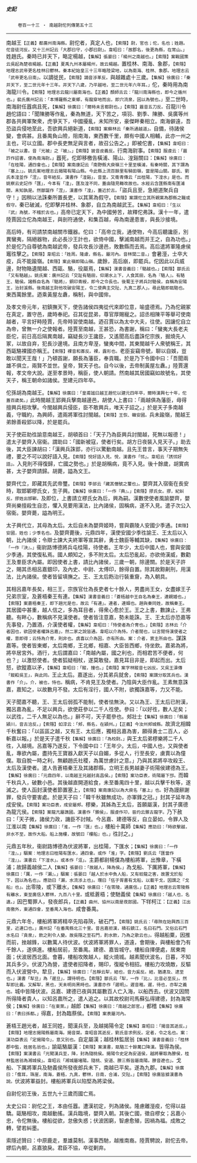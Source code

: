 

##### 史記
　　 `卷百一十三 ‧ 南越尉佗列傳第五十三`

* * *

南越王`【正義】都廣州南海縣。`尉佗者，真定人也，`【索隱】尉，官也；佗，名也；姓趙。佗音徒河反。又十三州記云「大郡曰守，小郡曰尉」。韋昭曰：「故郡名，後更為縣，在常山。」`姓趙氏。秦時已并天下，略定楊越，`【集解】張晏曰：「楊州之南越也。」【索隱】案戰國策云吳起為楚收楊越。【正義】夏禹九州本屬楊州，故云楊越。`置桂林、南海、象郡，`【索隱】地理志武帝更名桂林曰鬱林。秦本紀始皇三十三年略陸梁地，以為南海、桂林、象郡。地理志云「武帝更名日南」。`以謫徙民，`【索隱】謫音涉革反。`與越雜處十三歲。`【集解】徐廣曰：「秦并天下，至二世元年十三年。并天下八歲，乃平越地，至二世元年六年耳。」`佗，秦時用為南海龍川令。`【索隱】地理志云龍川屬南海也。【正義】顏師古云：「龍川南海縣也，即今之循州也。」裴氏廣州記云：「本博羅縣之東鄉，有龍穿地而出，即穴流泉，因以為號也。」`至二世時，南海尉任囂病且死，`【集解】徐廣曰：「爾時未言都尉也。」【索隱】囂音五刀反。`召龍川令趙佗語曰：「聞陳勝等作亂，秦為無道，天下苦之，項羽、劉季、陳勝、吳廣等州郡各共興軍聚衆，虎爭天下，中國擾亂，未知所安，豪傑畔秦相立。南海僻遠，吾恐盜兵侵地至此，吾欲興兵絕新道，`【索隱】案蘇林云「秦所通越道」。`自備，待諸侯變，會病甚。且番禺負山險，阻南海，東西數千里，頗有中國人相輔，此亦一州之主也，可以立國。郡中長吏無足與言者，故召公告之。」即被佗書，`【集解】韋昭曰：「被之以書。音『光被』之『被』。」【索隱】披音皮義反。`行南海尉事。`【索隱】服虔云：「囂詐作詔書，使為南海尉。」`囂死，佗即移檄告橫浦、陽山、湟谿關曰：`【集解】徐廣曰：「在桂陽，通四會也。」【索隱】案南康記云「南野縣大庾嶺三十里至橫浦，有秦時關，其下謂為『塞上』」。姚氏案地理志云揭陽有陽山縣。今此縣上流百餘里有騎田嶺，當是陽山關。鄒氏、劉氏本湟並作「涅」，音年結反。漢書作「湟谿」，音皇。又衞青傳云「出桂陽，下湟水」是也。而姚察云史記作「匯」，今本有「湟」，匯及湟不同，蓋由隨見輙改故也。水經云含匯縣南有匯浦關，未知孰是。然鄒誕作「涅」，漢書作「湟」，蓋近於古。`「盜兵且至，急絕道聚兵自守！」因稍以法誅秦所置長吏，以其黨為假守。`【索隱】案謂佗立其所親黨為郡縣之職或假守。`秦已破滅，佗即擊并桂林、象郡，自立為南越武王。`【集解】韋昭曰：「生以『武』為號，不稽於古也。」`高帝已定天下，為中國勞苦，故釋佗弗誅。漢十一年，遣陸賈因立佗為南越王，與剖符通使，和集百越，毋為南邊患害，與長沙接境。

高后時，有司請禁南越關市鐵器。佗曰：「高帝立我，通使物，今高后聽讒臣，別異蠻夷，隔絕器物，此必長沙王計也，欲倚中國，擊滅南越而并王之，自為功也。」於是佗乃自尊號為南越武帝，發兵攻長沙邊邑，敗數縣而去焉。高后遣將軍隆慮侯竈徃擊之。`【索隱】韋昭云：「姓周。隆慮，縣名，屬河內。音林閭二音。」`會暑溼，士卒大疫，兵不能踰嶺。`【索隱】案此嶺即陽山嶺。`歲餘，高后崩，即罷兵。佗因此以兵威邊，財物賂遺閩越、西甌、駱，役屬焉，`【集解】漢書音義曰：「駱越也。」【索隱】鄒氏云「又有駱越」。姚氏案：廣州記云「交趾有駱田，仰潮水上下，人食其田，名為『駱人』。有駱王、駱侯。諸縣自名為『駱將』，銅印青綬，即今之令長也。後蜀王子將兵討駱侯，自稱為安陽王，治封溪縣。後南越王尉他攻破安陽王，令二使典主交阯、九真二郡人」。尋此駱即甌駱也。`東西萬餘里。迺乘黃屋左纛，稱制，與中國侔。

及孝文帝元年，初鎮撫天下，使告諸侯四夷從代來即位意，喻盛德焉。乃為佗親冢在真定，置守邑，歲時奉祀。召其從昆弟，尊官厚賜寵之。詔丞相陳平等舉可使南越者，平言好畤陸賈，先帝時習使南越。迺召賈以為太中大夫，往使。因讓佗自立為帝，曾無一介之使報者。陸賈至南越，王甚恐，為書謝，稱曰：「蠻夷大長老夫臣佗，前日高后隔異南越，竊疑長沙王讒臣，又遙聞高后盡誅佗宗族，掘燒先人冢，以故自弃，犯長沙邊境。且南方卑溼，蠻夷中間，其東閩越千人衆號稱王，其西甌駱裸國亦稱王。`【索隱】裸音和寡反。裸，露形也。`老臣妄竊帝號，聊以自娛，豈敢以聞天王哉！」乃頓首謝，願長為藩臣，奉貢職。於是乃下令國中曰：「吾聞兩雄不俱立，兩賢不並世。皇帝，賢天子也。自今以後，去帝制黃屋左纛。」陸賈還報，孝文帝大說。遂至孝景時，稱臣，使人朝請。然南越其居國竊如故號名，其使天子，稱王朝命如諸侯。至建元四年卒。

佗孫胡為南越王。`【集解】徐廣曰：「皇甫謐曰越王趙佗以建元四年卒，爾時漢興七十年，佗蓋百歲矣。」`此時閩越王郢興兵擊南越邊邑，胡使人上書曰：「兩越俱為藩臣，毋得擅興兵相攻擊。今閩越興兵侵臣，臣不敢興兵，唯天子詔之。」於是天子多南越義，守職約，為興師，遣兩將軍徃討閩越。`【索隱】王恢、韓安國。`兵未踰嶺，閩越王弟餘善殺郢以降，於是罷兵。

天子使莊助徃諭意南越王，胡頓首曰：「天子乃為臣興兵討閩越，死無以報德！」遣太子嬰齊入宿衞。謂助曰：「國新被寇，使者行矣。胡方日夜裝入見天子。」助去後，其大臣諫胡曰：「漢興兵誅郢，亦行以驚動南越。且先王昔言，事天子期無失禮，要之不可以說好語入見。`【索隱】悅好語入見。悅，漢書作「怵」。韋昭云「誘怵好語」。`入見則不得復歸，亡國之勢也。」於是胡稱病，竟不入見。後十餘歲，胡實病甚，太子嬰齊請歸。胡薨，謚為文王。

嬰齊代立，即藏其先武帝璽。`【索隱】李郃云「藏其僭號之璽也」。`嬰齊其入宿衞在長安時，取邯鄲樛氏女，生子興。`【集解】徐廣曰：「一作『典』。」【索隱】摎氏女。摎，紀虯反。摎姓出邯鄲。`及即位，上書請立樛氏女為后，興為嗣。漢數使使者風諭嬰齊，嬰齊尚樂擅殺生自恣，懼入見要用漢法，比內諸侯，固稱病，遂不入見。遣子次公入宿衞。嬰齊薨，謚為明王。

太子興代立，其母為太后。太后自未為嬰齊姬時，嘗與霸陵人安國少季通。`【索隱】安國，姓也；少季名也。`及嬰齊薨後，元鼎四年，漢使安國少季徃諭王、王太后以入朝，比內諸侯；令辯士諫大夫終軍等宣其辭，勇士魏臣等輔其缺，`【集解】徐廣曰：「一作『決』。」`衞尉路博德將兵屯桂陽，待使者。王年少，太后中國人也，嘗與安國少季通，其使復私焉。國人頗知之，多不附太后。太后恐亂起，亦欲倚漢威，數勸王及羣臣求內屬。即因使者上書，請比內諸侯，三歲一朝，除邊關。於是天子許之，賜其丞相呂嘉銀印，及內史、中尉、太傅印，餘得自置。除其故黥劓刑，用漢法，比內諸侯。使者皆留填撫之。王、王太后飭治行裝重齎，為入朝具。

其相呂嘉年長矣，相三王，宗族官仕為長吏者七十餘人，男盡尚王女，女盡嫁王子兄弟宗室，及蒼梧秦王有連。`【集解】漢書音義曰：「蒼梧越中王自名為秦王，連親婚也。」【索隱】案蒼梧秦王，即下趙光是也，故云「有連」。連者，連姻也。趙與秦同姓，故稱秦王。`其居國中甚重，越人信之，多為耳目者，得衆心愈於王。王之上書，數諫止，王弗聽。有畔心，數稱病不見漢使者。使者皆注意嘉，勢未能誅。王、王太后亦恐嘉等先事發，乃置酒，介漢使者權，`【集解】韋昭曰：「恃使者為介冑也。」【索隱】志林云「介者因也，欲因使者權誅呂嘉」，然二家之說皆通。韋昭以介為恃。介者閒也，以言閒恃漢使者之權，意即得；云恃為介冑，則非也。虞喜以介為因，亦有所由。案：介者，賔主所由也。`謀誅嘉等。使者皆東鄉，太后南鄉，王北鄉，相嘉、大臣皆西鄉，侍坐飲。嘉弟為將，將卒居宮外。酒行，太后謂嘉曰：「南越內屬，國之利也，而相君苦不便者，何也？」以激怒使者。使者狐疑相杖，遂莫敢發。嘉見耳目非是，即起而出。太后怒，欲鏦嘉以矛，`【集解】韋昭曰：「鏦，撞也。」【索隱】案字林鏦音七凶反。又吳王濞傳「鏦殺吳王」，與此同。`王止太后。嘉遂出，分其弟兵就舍，`【索隱】案謂分取其兵也。漢書作「介」。介，被也，恃也。`稱病，不肯見王及使者。乃陰與大臣作亂。王素無意誅嘉，嘉知之，以故數月不發。太后有淫行，國人不附，欲獨誅嘉等，力又不能。

天子聞嘉不聽，王、王太后弱孤不能制，使者怯無決。又以為王、王太后已附漢，獨呂嘉為亂，不足以興兵，欲使莊參以二千人徃使。參曰：「以好徃，數人足矣；以武徃，二千人無足以為也。」辭不可，天子罷參也。郟壯士`【集解】徐廣曰：「縣屬潁川，音古洽反。」【索隱】如淳云：「郟，縣名，在潁州。」【正義】今汝州郟城縣。`故濟北相韓千秋奮曰：「以區區之越，又有王、太后應，獨相呂嘉為害，願得勇士二百人，必斬嘉以報。」於是天子遣千秋`【集解】徐廣曰：「為校尉。」`與王太后弟樛樂將二千人徃，入越境。呂嘉等乃遂反，下令國中曰：「王年少。太后，中國人也，又與使者亂，專欲內屬，盡持先王寶器入獻天子以自媚，多從人，行至長安，虜賣以為僮僕。取自脫一時之利，無顧趙氏社稷，為萬世慮計之意。」乃與其弟將卒攻殺王、太后及漢使者。遣人告蒼梧秦王及其諸郡縣，立明王長男越妻子術陽侯建德為王。`【集解】徐廣曰：「元鼎四年，以南越王兄越封高昌侯。」【索隱】案功臣表，術陽屬下邳。`而韓千秋兵入，破數小邑。其後越直開道給食，未至番禺四十里，越以兵擊千秋等，遂滅之。使人函封漢使者節置塞上，`【索隱】案南康記以為大庾名「塞上」也。`好為謾辭謝罪，發兵守要害處。於是天子曰：「韓千秋雖無成功，亦軍鋒之冠。」封其子延年為成安侯。`【索隱】案功臣表，成安屬郟。`樛樂，其姊為王太后，首願屬漢，封其子廣德為龍亢侯。`【索隱】案龍亢屬譙國。漢書作「龒侯」，服虔作卭，晉灼云龒古龍字。`乃下赦曰：「天子微，諸侯力政，譏臣不討賊。今呂嘉、建德等反，自立晏如，令罪人及江淮以南`【集解】徐廣曰：「淮，一作『匯』也。」`樓船十萬師`【集解】應劭曰：「時欲擊越，非水不至，故作大船。船上施樓，故號曰『樓船』也。」`徃討之。」

元鼎五年秋，衞尉路博德為伏波將軍，出桂陽，下匯水；`【集解】徐廣曰：「一作『湟』。」駰案︰地理志曰桂陽有匯水，通四會。或作「淮」字。【索隱】劉氏云「匯當作『湟』」。漢書云「下湟水」。或本作「洭」。`主爵都尉楊僕為樓船將軍，出豫章，下橫浦；故歸義越侯二人`【集解】張晏曰：「故越人，降為侯。」`為戈船、下厲將軍，`【集解】徐廣曰：「厲，一作『瀨』。」駰案：張晏曰「越人於水中負人船，又有蛟龍之害，故置戈於船下，因以為名也」。應劭曰「瀨，水流涉上也」。瓚曰「伍子胥書有戈船，以載干戈，因謂之『戈船』也」。`出零陵，或下離水，`【集解】徐廣曰：「在零陵，通廣信。」【正義】地理志云零陵縣有離水，東至廣信入鬱林，九百八十里。`或柢蒼梧；使馳義侯`【集解】徐廣曰：「越人也，名遺。」`因巴蜀罪人，發夜郎兵，`【正義】曲州、協州以南是夜郎國。`下䍧柯江：`【正義】江出南徼外，東通四會，至番禺入海也。`咸會番禺。

元鼎六年冬，樓船將軍將精卒先陷尋陝，破石門，`【索隱】姚氏云：「尋陝在始興西三百里，近連口也。」廣州記「在番禺縣北三十里。昔呂嘉拒漢，積石鎮江，名曰石門。又俗云石門水名曰『貪泉』，飲之則令人變。故吳隱之至石門，酌水飲，乃為之歌云也」。`得越船粟，因推而前，挫越鋒，以數萬人待伏波。伏波將軍將罪人，道遠，會期後，與樓船會乃有千餘人，遂俱進。樓船居前，至番禺。建德、嘉皆城守。樓船自擇便處，居東南面；伏波居西北面。會暮，樓船攻敗越人，縱火燒城。越素聞伏波名，日暮，不知其兵多少。伏波乃為營，遣使者招降者，賜印，復縱令相招。樓船力攻燒敵，反驅而入伏波營中。犂旦，`【集解】徐廣曰：「呂靜云犁，結也，音力奚反。結，猶連及、逮至也。」漢書「犁旦」為「遲旦」，謂待明也。【索隱】鄒氏云「犁，一作『比』，比音必至反」。然犁即比義。又解犁，黑也，天未明尚黑時也。漢書亦作「遲明」。遲音稚。遲，待也，亦犁之義也。`城中皆降伏波。呂嘉、建德已夜與其屬數百人亡入海，以船西去。伏波又因問所得降者貴人，以知呂嘉所之，遣人追之。以其故校尉司馬蘇弘得建德，封為海常侯；`【集解】徐廣曰：「在東萊。」`越郎`【集解】徐廣曰：「南越之郎官。」`都稽`【集解】徐廣曰：「表曰孫都。」`得嘉，封為臨蔡侯。`【索隱】案表屬河內。`

蒼梧王趙光者，越王同姓，聞漢兵至，及越揭陽令定`【集解】韋昭曰：「揭音其逝反。」【索隱】地理志揭陽縣屬南海。揭音桀。韋昭音其逝反，劉氏音求例反。定者，令之名也。案：漢功臣表云「定揭陽令」，意又別也。`自定屬漢；越桂林監居翁`【集解】漢書音義曰：「桂林郡中監，姓居名翁也。」`諭甌駱屬漢：`【索隱】案漢書，甌駱三十餘萬口降漢。`皆得為侯。`【索隱】案漢書云「光聞漢兵至，降，封為隨桃侯。揭陽令史定為安道侯，越將畢取為膫侯，桂林監居翁為湘城侯」。韋昭云「湘城屬堵陽。隨桃、安道、膫三縣皆屬南陽。膫音遼也」。`戈船、下厲將軍兵及馳義侯所發夜郎兵未下，南越已平矣。遂為九郡。`【集解】徐廣曰：「儋耳，珠崖，南海，蒼梧，九真，鬱林，日南，合浦，交阯。」【索隱】徐廣皆據漢書為說。`伏波將軍益封。樓船將軍兵以陷堅為將梁侯。

自尉佗初王後，五世九十三歲而國亡焉。

太史公曰：尉佗之王，本由任囂。遭漢初定，列為諸侯。隆慮離溼疫，佗得以益驕。甌駱相攻，南越動搖。漢兵臨境，嬰齊入朝。其後亡國，徵自樛女；呂嘉小忠，令佗無後。樓船從欲，怠傲失惑；伏波困窮，智慮愈殖，因禍為福。成敗之轉，譬若糾墨。

索隱述贊曰：中原鹿走，羣雄莫制。漢事西馳，越推南裔。陸賈騁說，尉佗去帝。嫪后內朝，呂嘉狼戾。君臣不協，卒從剿弃。

* * *

